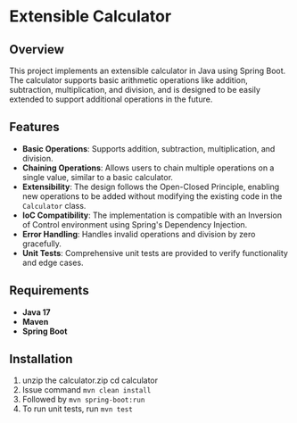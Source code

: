 # Extensible Calculator

## Overview
This project implements an extensible calculator in Java using Spring Boot. The calculator supports basic arithmetic operations like addition, subtraction, multiplication, and division, and is designed to be easily extended to support additional operations in the future.

## Features
- **Basic Operations**: Supports addition, subtraction, multiplication, and division.
- **Chaining Operations**: Allows users to chain multiple operations on a single value, similar to a basic calculator.
- **Extensibility**: The design follows the Open-Closed Principle, enabling new operations to be added without modifying the existing code in the `Calculator` class.
- **IoC Compatibility**: The implementation is compatible with an Inversion of Control environment using Spring's Dependency Injection.
- **Error Handling**: Handles invalid operations and division by zero gracefully.
- **Unit Tests**: Comprehensive unit tests are provided to verify functionality and edge cases.

## Requirements
- **Java 17**
- **Maven**
- **Spring Boot**

## Installation
1. unzip the calculator.zip
   cd calculator
2. Issue command
   ```mvn clean install```
3. Followed by ```mvn spring-boot:run```
4. To run unit tests, run ```mvn test```

